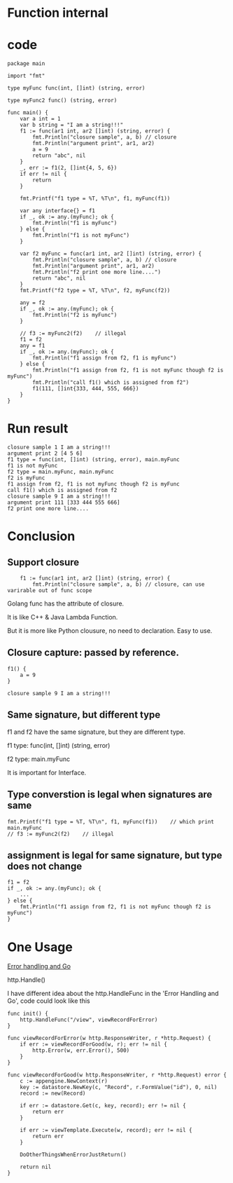 # Function internal

# code
```
package main

import "fmt"

type myFunc func(int, []int) (string, error)

type myFunc2 func() (string, error)

func main() {
	var a int = 1
	var b string = "I am a string!!!"
	f1 := func(ar1 int, ar2 []int) (string, error) {
		fmt.Println("closure sample", a, b) // closure
		fmt.Println("argument print", ar1, ar2)
		a = 9
		return "abc", nil
	}
	_, err := f1(2, []int{4, 5, 6})
	if err != nil {
		return
	}

	fmt.Printf("f1 type = %T, %T\n", f1, myFunc(f1))

	var any interface{} = f1
	if _, ok := any.(myFunc); ok {
		fmt.Println("f1 is myFunc")
	} else {
		fmt.Println("f1 is not myFunc")
	}

	var f2 myFunc = func(ar1 int, ar2 []int) (string, error) {
		fmt.Println("closure sample", a, b) // closure
		fmt.Println("argument print", ar1, ar2)
		fmt.Println("f2 print one more line....")
		return "abc", nil
	}
	fmt.Printf("f2 type = %T, %T\n", f2, myFunc(f2))

	any = f2
	if _, ok := any.(myFunc); ok {
		fmt.Println("f2 is myFunc")
	}

	// f3 := myFunc2(f2)    // illegal
	f1 = f2
	any = f1
	if _, ok := any.(myFunc); ok {
		fmt.Println("f1 assign from f2, f1 is myFunc")
	} else {
		fmt.Println("f1 assign from f2, f1 is not myFunc though f2 is myFunc")
		fmt.Println("call f1() which is assigned from f2")
		f1(111, []int{333, 444, 555, 666})
	}
}
```

# Run result

```
closure sample 1 I am a string!!!
argument print 2 [4 5 6]
f1 type = func(int, []int) (string, error), main.myFunc
f1 is not myFunc
f2 type = main.myFunc, main.myFunc
f2 is myFunc
f1 assign from f2, f1 is not myFunc though f2 is myFunc
call f1() which is assigned from f2
closure sample 9 I am a string!!!
argument print 111 [333 444 555 666]
f2 print one more line....
```

# Conclusion

## Support closure

```
	f1 := func(ar1 int, ar2 []int) (string, error) {
		fmt.Println("closure sample", a, b) // closure, can use varirable out of func scope
```

Golang func has the attribute of closure.

It is like C++ & Java Lambda Function. 

But it is more like Python clousure, no need to declaration. Easy to use.

## Closure capture: passed by reference.

```
f1() {
	a = 9
}

closure sample 9 I am a string!!!
```

## Same signature, but different type

f1 and f2 have the same signature, but they are different type.

f1 type: func(int, []int) (string, error)

f2 type: main.myFunc

It is important for Interface.

## Type converstion is legal when signatures are same

```
fmt.Printf("f1 type = %T, %T\n", f1, myFunc(f1))	// which print main.myFunc
// f3 := myFunc2(f2)    // illegal
```

## assignment is legal for same signature, but type does not change

```
f1 = f2
if _, ok := any.(myFunc); ok {
	...
} else {
	fmt.Println("f1 assign from f2, f1 is not myFunc though f2 is myFunc")
}
```

# One Usage

[Error handling and Go](https://blog.golang.org/error-handling-and-go)

http.Handle()

I have different idea about the http.HandleFunc in the 'Error Handling and Go', code could look like this

```
func init() {
    http.HandleFunc("/view", viewRecordForError)
}

func viewRecordForError(w http.ResponseWriter, r *http.Request) {
	if err := viewRecordForGood(w, r); err != nil {
		http.Error(w, err.Error(), 500)
	}
}

func viewRecordForGood(w http.ResponseWriter, r *http.Request) error {
	c := appengine.NewContext(r)
	key := datastore.NewKey(c, "Record", r.FormValue("id"), 0, nil)
	record := new(Record)

	if err := datastore.Get(c, key, record); err != nil {
		return err
	}

	if err := viewTemplate.Execute(w, record); err != nil {
		return err
	}

	DoOtherThingsWhenErrorJustReturn()

	return nil
}
```

